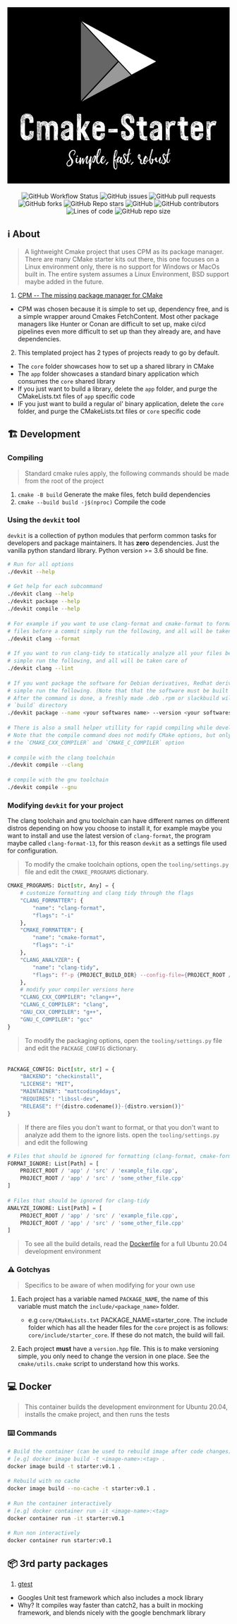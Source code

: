 <div align="center">
  <img width="1000" height="400" src="repo_assets/cmake-starter.jpg">
</div>

<br>
<div align="center">
  <img alt="GitHub Workflow Status" src="https://img.shields.io/github/workflow/status/mattcoding4days/cmake-starter/Unittests?label=Build%2FUnittests&logo=github&style=flat-square">
  <img alt="GitHub issues" src="https://img.shields.io/github/issues/mattcoding4days/cmake-starter?color=red&label=Issues&logo=github&style=flat-square">
  <img alt="GitHub pull requests" src="https://img.shields.io/github/issues-pr/mattcoding4days/cmake-starter?color=blue&label=Pull%20Requests&logo=github&style=flat-square">
  <img alt="GitHub forks" src="https://img.shields.io/github/forks/mattcoding4days/cmake-starter?label=Forks&logo=github&style=flat-square">
  <img alt="GitHub Repo stars" src="https://img.shields.io/github/stars/mattcoding4days/cmake-starter?label=Stars&logo=github&style=flat-square">
  <img alt="GitHub" src="https://img.shields.io/github/license/mattcoding4days/cmake-starter?color=blue&label=License&logo=github&style=flat-square">
  <img alt="GitHub contributors" src="https://img.shields.io/github/contributors/mattcoding4days/cmake-starter?color=blue&logo=github&style=flat-square">
  <img alt="Lines of code" src="https://img.shields.io/tokei/lines/github/mattcoding4days/cmake-starter?label=Total%20Lines%20Of%20Code&logo=github&style=flat-square">
  <img alt="GitHub repo size" src="https://img.shields.io/github/repo-size/mattcoding4days/cmake-starter?label=Repo%20Size&logo=github&style=flat-square">
</div>

## :information_source: About 

> A lightweight Cmake project that uses CPM as its package manager. There are many
> CMake starter kits out there, this one focuses on a Linux environment only, there is no
> support for Windows or MacOs built in. The entire system assumes a Linux Environment,
> BSD support maybe added in the future.

1. [CPM -- The missing package manager for CMake](https://github.com/cpm-cmake/CPM.cmake)
  - CPM was chosen because it is simple to set up, dependency free, and is a simple wrapper around
    Cmakes FetchContent. Most other package managers like Hunter or Conan are difficult to set up,
    make ci/cd pipelines even more difficult to set up than they already are, and have dependencies.
    
2. This templated project has 2 types of projects ready to go by default.
  - The `core` folder showcases how to set up a shared library in CMake
  - The `app` folder showcases a standard binary application which consumes the `core` shared library
  - If you just want to build a library, delete the `app` folder, and purge the CMakeLists.txt files of `app` specific code
  - IF you just want to build a regular ol' binary application, delete the `core` folder, and purge the CMakeLists.txt files or `core` specific code

## :building_construction: Development

### Compiling
> Standard cmake rules apply, the following commands should be made from the root of the project

1. `cmake -B build` Generate the make files, fetch build dependencies
2. `cmake --build build -j$(nproc)` Compile the code

### Using the `devkit` tool

`devkit` is a collection of python modules that perform common tasks
for developers and package maintainers. It has **zero** dependencies.
Just the vanilla python standard library. Python version >= 3.6 should
be fine.

```bash
# Run for all options
./devkit --help

# Get help for each subcommand
./devkit clang --help
./devkit package --help
./devkit compile --help

# For example if you want to use clang-format and cmake-format to format all
# files before a commit simply run the following, and all will be taken care of
./devkit clang --format

# If you want to run clang-tidy to statically analyze all your files before a commit
# simple run the following, and all will be taken care of
./devkit clang --lint

# If you want package the software for Debian derivatives, Redhat derivatives or slackware,
# simple run the following. (Note that that the software must be built and compiled first)
# After the command is done, a freshly made .deb .rpm or slackbuild will be in the
# `build` directory
./devkit package --name <your softwares name> --version <your softwares version>

# There is also a small helper utillity for rapid compiling while developing,
# Note that the compile command does not modify CMake options, but only changes
# the `CMAKE_CXX_COMPILER` and `CMAKE_C_COMPILER` option

# compile with the clang toolchain
./devkit compile --clang

# compile with the gnu toolchain
./devkit compile --gnu
```

### Modifying `devkit` for your project

The clang toolchain and gnu toolchain can have different names
on different distros depending on how you choose to install it,
for example maybe you want to install and use the latest version of `clang-format`,
the program maybe called `clang-format-13`, for this reason `devkit` as a settings file
used for configuration.

> To modify the cmake toolchain options, open the `tooling/settings.py` file
> and edit the `CMAKE_PROGRAMS` dictionary.

```python
CMAKE_PROGRAMS: Dict[str, Any] = {
    # customize formatting and clang tidy through the flags
    "CLANG_FORMATTER": {
        "name": "clang-format",
        "flags": "-i"
    },
    "CMAKE_FORMATTER": {
        "name": "cmake-format",
        "flags": "-i"
    },
    "CLANG_ANALYZER": {
        "name": "clang-tidy",
        "flags": f"-p {PROJECT_BUILD_DIR} --config-file={PROJECT_ROOT / '.clang-tidy'}"
    },
    # modify your compiler versions here
    "CLANG_CXX_COMPILER": "clang++",
    "CLANG_C_COMPILER": "clang",
    "GNU_CXX_COMPILER": "g++",
    "GNU_C_COMPILER": "gcc"
}
```

> To modify the packaging options, open the `tooling/settings.py` file
> and edit the `PACKAGE_CONFIG` dictionary.

```python

PACKAGE_CONFIG: Dict[str, str] = {
    "BACKEND": "checkinstall",
    "LICENSE": "MIT",
    "MAINTAINER": "mattcoding4days",
    "REQUIRES": "libssl-dev",
    "RELEASE": f"{distro.codename()}-{distro.version()}"
}
```

> If there are files you don't want to format, or that you don't want to
> analyze add them to the ignore lists. open the `tooling/settings.py`
> and edit the following

```python
# Files that should be ignored for formatting (clang-format, cmake-format)
FORMAT_IGNORE: List[Path] = [
    PROJECT_ROOT / 'app' / 'src' / 'example_file.cpp',
    PROJECT_ROOT / 'app' / 'src' / 'some_other_file.cpp'
]

# Files that should be ignored for clang-tidy
ANALYZE_IGNORE: List[Path] = [
    PROJECT_ROOT / 'app' / 'src' / 'example_file.cpp',
    PROJECT_ROOT / 'app' / 'src' / 'some_other_file.cpp'
]
```

> To see all the build details, read the [Dockerfile](https://github.com/mattcoding4days/cmake-starter/blob/main/Dockerfile) for a full
> Ubuntu 20.04 development environment

### :warning: Gotchyas

> Specifics to be aware of when modifying for your own use

1. Each project has a variable named `PACKAGE_NAME`, the name of this variable
   must match the `include/<package_name>` folder.
   - e.g `core/CMakeLists.txt` PACKAGE_NAME=starter_core.
     The include folder which has all the header files for the `core` project
     is as follows: `core/include/starter_core`. If these do not match, the build will fail.
     
2. Each project **must** have a `version.hpp` file. This is to make versioning simple, you only need
   to change the version in one place. See the `cmake/utils.cmake` script to understand how this works.
     
## :computer: Docker

> This container builds the development environment for Ubuntu 20.04,
> installs the cmake project, and then runs the tests

### :keyboard: Commands

```bash
# Build the container (can be used to rebuild image after code changes)
# [e.g] docker image build -t <image-name>:<tag> .
docker image build -t starter:v0.1 .

# Rebuild with no cache
docker image build --no-cache -t starter:v0.1 .

# Run the container interactively
# [e.g] docker container run -it <image-name>:<tag>
docker container run -it starter:v0.1

# Run non interactively
docker container run starter:v0.1
```

## :package: 3rd party packages
1. [gtest](https://github.com/google/googletest)
  - Googles Unit test framework which also includes a mock library
  - Why? It compiles way faster than catch2, has a built in mocking framework, and blends nicely
    with the google benchmark library
